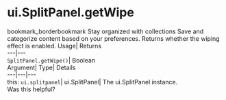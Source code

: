  
#  ui.SplitPanel.getWipe 
bookmark_borderbookmark Stay organized with collections  Save and categorize content based on your preferences.
Returns whether the wiping effect is enabled. 
Usage| Returns  
---|---  
`SplitPanel.getWipe()`| Boolean  
Argument| Type| Details  
---|---|---  
this: `ui.splitpanel`| ui.SplitPanel| The ui.SplitPanel instance.  
Was this helpful?

